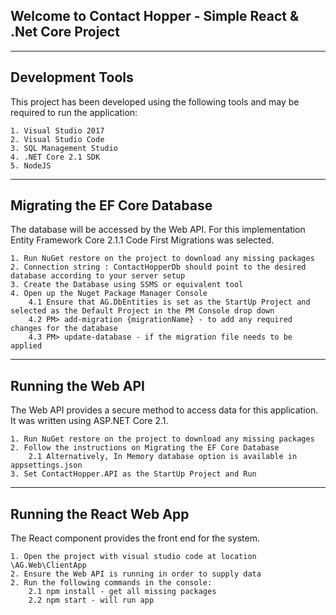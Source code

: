 ## Welcome to Contact Hopper - Simple React & .Net Core Project

---

## Development Tools

This project has been developed using the following tools and may be required to run the application:

    1. Visual Studio 2017
    2. Visual Studio Code
    3. SQL Management Studio
    4. .NET Core 2.1 SDK
    5. NodeJS

---

## Migrating the EF Core Database

The database will be accessed by the Web API. For this implementation Entity Framework Core 2.1.1 Code First Migrations was selected.

    1. Run NuGet restore on the project to download any missing packages
    2. Connection string : ContactHopperDb should point to the desired database according to your server setup
    3. Create the Database using SSMS or equivalent tool
    4. Open up the Nuget Package Manager Console
    	4.1 Ensure that AG.DbEntities is set as the StartUp Project and selected as the Default Project in the PM Console drop down
    	4.2 PM> add-migration {migrationName} - to add any required changes for the database
    	4.3 PM> update-database - if the migration file needs to be applied

---

## Running the Web API

The Web API provides a secure method to access data for this application. It was written using ASP.NET Core 2.1.

    1. Run NuGet restore on the project to download any missing packages
    2. Follow the instructions on Migrating the EF Core Database
        2.1 Alternatively, In Memory database option is available in appsettings.json
    3. Set ContactHopper.API as the StartUp Project and Run

---

## Running the React Web App

The React component provides the front end for the system.

    1. Open the project with visual studio code at location \AG.Web\ClientApp
    2. Ensure the Web API is running in order to supply data
    2. Run the following commands in the console:
    	2.1 npm install - get all missing packages
    	2.2 npm start - will run app
